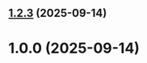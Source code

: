 ## [1.2.3](github.com/1Jester1/git-extended/compare/v1.0.0...v1.2.3) (2025-09-14)



# 1.0.0 (2025-09-14)



